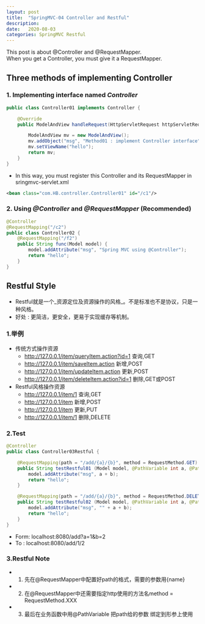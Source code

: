 ```yaml
---
layout: post
title:  "SpringMVC-04 Controller and Restful"
description: 
date:   2020-08-03
categories: SpringMVC Restful
---
```

This post is about @Controller and @RequestMapper.  
When you get a Controller, you must give it a RequestMapper.

## Three methods of implementing Controller

### 1. Implementing interface named _Controller_

```java
public class Controller01 implements Controller {

    @Override
    public ModelAndView handleRequest(HttpServletRequest httpServletRequest, HttpServletResponse httpServletResponse) throws Exception {

        ModelAndView mv = new ModelAndView();
        mv.addObject("msg", "Method01 : implement Controller interface");
        mv.setViewName("hello");
        return mv;
    }
}
```

- In this way, you must register this Controller and its RequestMapper in sringmvc-servlet.xml
```xml
<bean class="com.HB.controller.Controller01" id="/c1"/>
```

### 2. Using _@Controller_ and _@RequestMapper_ (Recommended)

```java
@Controller
@RequestMapping("/c2")
public class Controller02 {
    @RequestMapping("/f2")
    public String func(Model model) {
        model.addAttribute("msg", "Spring MVC using @Controller");
        return "hello";
    }
}
```




## Restful Style

- Restful就是一个_资源定位及资源操作的风格_。不是标准也不是协议，只是一种风格。
- 好处 : 更简洁，更安全，更易于实现缓存等机制。

### 1.举例

- 传统方式操作资源
    - http://127.0.0.1/item/queryItem.action?id=1  查询,GET
    - http://127.0.0.1/item/saveItem.action        新增,POST
    - http://127.0.0.1/item/updateItem.action      更新,POST
    - http://127.0.0.1/item/deleteItem.action?id=1 删除,GET或POST
- Restful风格操作资源
    - http://127.0.0.1/item/1   查询,GET
    - http://127.0.0.1/item     新增,POST
    - http://127.0.0.1/item     更新,PUT
    - http://127.0.0.1/item/1   删除,DELETE

### 2.Test

```java
@Controller
public class Controller03Restful {

    @RequestMapping(path = "/add/{a}/{b}", method = RequestMethod.GET)
    public String testRestful01 (Model model, @PathVariable int a, @PathVariable int b) {
        model.addAttribute("msg", a + b);
        return "hello";
    }

    @RequestMapping(path = "/add/{a}/{b}", method = RequestMethod.DELETE)
    public String testRestful02 (Model model, @PathVariable int a, @PathVariable int b) {
        model.addAttribute("msg", "" + a + b);
        return "hello";
    }
}
```

- Form: localhost:8080/add?a=1&b=2
-  To : localhost:8080/add/1/2


### 3.Restful Note

- 1. 先在@RequestMapper中配置好path的格式，需要的参数用{name}
- 2. 在@RequestMapper中还需要指定http使用的方法名method = RequestMethod.XXX
- 3. 最后在业务函数中用@PathVariable 把path给的参数 绑定到形参上使用
